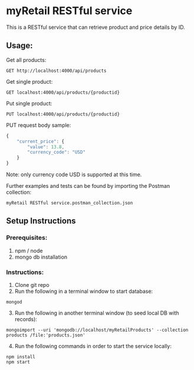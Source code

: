 # myRetail RESTful service

This is a RESTful service that can retrieve product and price details by ID.

## Usage:

Get all products:

```
GET http://localhost:4000/api/products
```

Get single product:

```
GET localhost:4000/api/products/{productid}
```

Put single product:

```
PUT localhost:4000/api/products/{productid}
```

PUT request body sample:

```Javascript
{
    "current_price": {
        "value": 13.8,
        "currency_code": "USD"
    }
}
```

Note: only currency code USD is supported at this time.

Further examples and tests can be found by importing the Postman collection:

```
myRetail RESTful service.postman_collection.json
```

## Setup Instructions

### Prerequisites:

1. npm / node
2. mongo db installation

### Instructions:

1. Clone git repo
2. Run the following in a terminal window to start database:

```
mongod
```

3. Run the following in another terminal window (to seed local DB with records):

```
mongoimport --uri 'mongodb://localhost/myRetailProducts' --collection products /file:'products.json'
```

4. Run the following commands in order to start the service locally:

```
npm install
npm start
```
